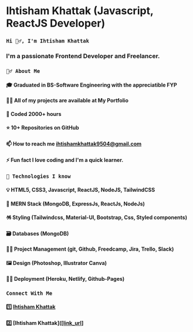 # Ihtisham Khattak (Javascript, ReactJS Developer)

### `Hi 🙋‍♂️, I'm Ihtisham Khattak`
### I'm a passionate Frontend Developer and Freelancer.

### `🙋‍♂️ About Me`
#### 🎓 Graduated in BS-Software Engineering with the appreciatible FYP
#### 👨‍💻 All of my projects are available at My Portfolio
#### 🤠 Coded 2000+ hours
#### ⭐ 10+ Repositories on GitHub
#### 📫 How to reach me ihtishamkhattak9504@gmail.com
#### ⚡ Fun fact I love coding and I'm a quick learner.

### `🚀 Technologies I know`
#### 💡 HTML5, CSS3, Javascript, ReactJS, NodeJS, TailwindCSS
#### 🚧 MERN Stack (MongoDB, ExpressJs, ReactJs, NodeJs)
#### 🪅 Styling (Tailwindcss, Material-UI, Bootstrap, Css, Styled components)
#### 🗃️ Databases (MongoDB)
#### 🧑‍💼 Project Management (git, Github, Freedcamp, Jira, Trello, Slack)
#### 🖼️ Design (Photoshop, Illustrator Canva)
#### 👨‍💻 Deployment (Heroku, Netlify, Github-Pages)


### `Connect With Me`
#### 1️⃣ [Ihtisham Khattak]([https://www.linkedin.com/in/ihtisham-khattak-6661641a5/])
#### 2️⃣ [Ihtisham Khattak]([[link_url](https://ihtisham-khattak.netlify.app/)]
